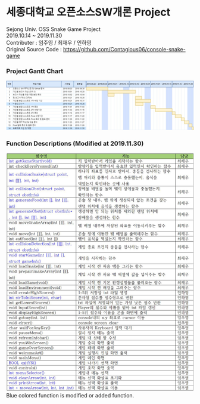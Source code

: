 # 세종대학교 오픈소스SW개론 Project
Sejong Univ. OSS Snake Game Project<br> 
2019.10.14 ~ 2019.11.30 <br> 
Contributer : 임주영 / 최재우 / 인하영<br> 
Original Source Code : https://github.com/Contagious06/console-snake-game

### Project Gantt Chart
![ganttchart](./image/ganttchart.jpg)

### Function Descriptions (Modified at 2019.11.30)
![function](./image/function.jpg)
Blue colored function is modified or added function.
